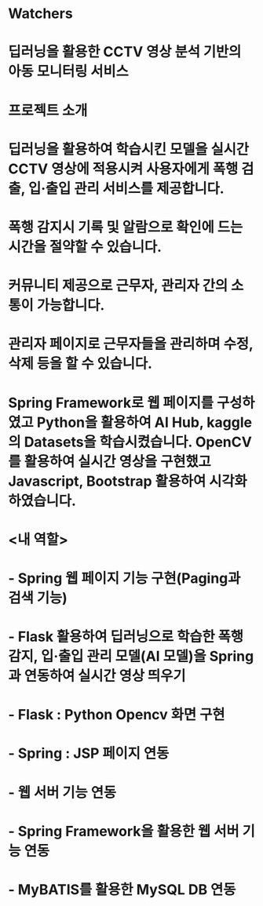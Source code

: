 # Watchers

# 딥러닝을 활용한 CCTV 영상 분석 기반의 아동 모니터링 서비스

# 프로젝트 소개
# 딥러닝을 활용하여 학습시킨 모델을 실시간 CCTV 영상에 적용시켜 사용자에게 폭행 검출, 입·출입 관리 서비스를 제공합니다.
# 폭행 감지시 기록 및 알람으로 확인에 드는 시간을 절약할 수 있습니다.
# 커뮤니티 제공으로 근무자, 관리자 간의 소통이 가능합니다.
# 관리자 페이지로 근무자들을 관리하며 수정, 삭제 등을 할 수 있습니다.
# Spring Framework로 웹 페이지를 구성하였고 Python을 활용하여 AI Hub, kaggle의 Datasets을 학습시켰습니다. OpenCV를 활용하여 실시간 영상을 구현했고 Javascript, Bootstrap 활용하여 시각화하였습니다.

# <내 역할>

# - Spring 웹 페이지 기능 구현(Paging과 검색 기능)
# - Flask 활용하여 딥러닝으로 학습한 폭행 감지, 입·출입 관리 모델(AI 모델)을 Spring과 연동하여 실시간 영상 띄우기
   # - Flask : Python Opencv 화면 구현
   # - Spring : JSP 페이지 연동
# - 웹 서버 기능 연동
   # - Spring Framework을 활용한 웹 서버 기능 연동
   # - MyBATIS를 활용한 MySQL DB 연동
